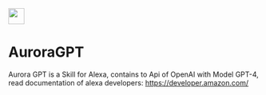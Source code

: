 <img loading="lazy" src="https://juanelocode.xyz/img/aurora.jpg" width="32px" height="32px">

# AuroraGPT
Aurora GPT is a Skill for Alexa, contains to Api of OpenAI with Model GPT-4, read documentation of alexa developers: https://developer.amazon.com/
